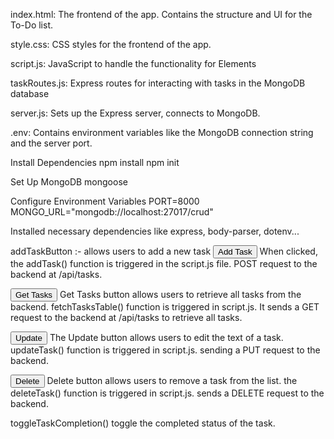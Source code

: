 index.html: The frontend of the app. Contains the structure and UI for the To-Do list.

style.css: CSS styles for the frontend of the app.

script.js: JavaScript to handle the functionality for Elements

taskRoutes.js: Express routes for interacting with tasks in the MongoDB database

server.js: Sets up the Express server, connects to MongoDB.

.env: Contains environment variables like the MongoDB connection string and the server port.

Install Dependencies
npm install
npm init

Set Up MongoDB
mongoose

Configure Environment Variables
PORT=8000
MONGO_URL="mongodb://localhost:27017/crud"

Installed necessary dependencies like express, body-parser, dotenv...


addTaskButton :- allows users to add a new task
<button id="addTaskButton">Add Task</button>
When clicked, the addTask() function is triggered in the script.js file.
POST request to the backend at /api/tasks.


<button id="getTasksButton">Get Tasks</button>
Get Tasks button allows users to retrieve all tasks from the backend.
fetchTasksTable() function is triggered in script.js.
It sends a GET request to the backend at /api/tasks to retrieve all tasks.

<button>Update</button>
The Update button allows users to edit the text of a task.
updateTask() function is triggered in script.js.
sending a PUT request to the backend.

<button>Delete</button>
Delete button allows users to remove a task from the list.
the deleteTask() function is triggered in script.js.
sends a DELETE request to the backend.

toggleTaskCompletion()
toggle the completed status of the task.
